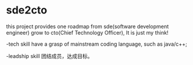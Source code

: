 # sde2cto
this project provides one roadmap from sde(software development engineer)  grow to cto(Chief Technology Officer), It is just my think!

-tech skill
have a grasp of mainstream coding language, such as java/c++;

-leadship skill
团结成员，达成目标。




